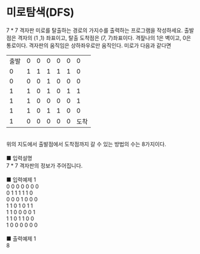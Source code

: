 # 미로탐색(DFS)
7 * 7 격자판 미로를 탈출하는 경로의 가지수를 출력하는 프로그램을 작성하세요. 출발점은 격자의 (1 ,1) 좌표이고, 탈출 도착점은 (7, 7)좌표이다. 격잪나의 1은 벽이고, 0은 통로이다. 격자판의 움직임은 상하좌우로만 움직인다. 미로가 다음과 같다면<br>
<table>
    <tr>
        <td>출발</td>
        <td>0</td>
        <td>0</td>
        <td>0</td>
        <td>0</td>
        <td>0</td>
        <td>0</td>
    </tr>
    <tr>
        <td>0</td>
        <td>1</td>
        <td>1</td>
        <td>1</td>
        <td>1</td>
        <td>1</td>
        <td>0</td>
    </tr>
    <tr>
        <td>0</td>
        <td>0</td>
        <td>0</td>
        <td>1</td>
        <td>0</td>
        <td>0</td>
        <td>0</td>
    </tr>
    <tr>
        <td>1</td>
        <td>1</td>
        <td>0</td>
        <td>1</td>
        <td>0</td>
        <td>1</td>
        <td>1</td>
    </tr>
    <tr>
        <td>1</td>
        <td>1</td>
        <td>0</td>
        <td>0</td>
        <td>0</td>
        <td>0</td>
        <td>1</td>
    </tr>
    <tr>
        <td>1</td>
        <td>1</td>
        <td>0</td>
        <td>1</td>
        <td>1</td>
        <td>0</td>
        <td>0</td>
    </tr>
    <tr>
        <td>1</td>
        <td>0</td>
        <td>0</td>
        <td>0</td>
        <td>0</td>
        <td>0</td>
        <td>도착</td>
    </tr>
</table>
<br>
위의 지도에서 출발점에서 도착점까지 갈 수 있는 방법의 수는 8가지이다.<br>
<br>
■ 입력설명<br>
7 * 7 격자판의 정보가 주어집니다.<br>
<br>
■ 입력예제 1<br>
0 0 0 0 0 0 0<br>
0 1 1 1 1 1 0<br>
0 0 0 1 0 0 0<br>
1 1 0 1 0 1 1<br>
1 1 0 0 0 0 1<br>
1 1 0 1 1 0 0<br>
1 0 0 0 0 0 0<br>
<br>
■ 출력예제 1<br>
8
